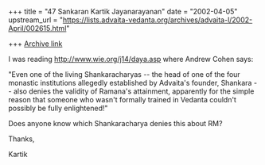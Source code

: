 +++
title = "47 Sankaran Kartik Jayanarayanan"
date = "2002-04-05"
upstream_url = "https://lists.advaita-vedanta.org/archives/advaita-l/2002-April/002615.html"

+++
[Archive link](https://lists.advaita-vedanta.org/archives/advaita-l/2002-April/002615.html)

I was reading http://www.wie.org/j14/daya.asp
where Andrew Cohen says:

"Even one of the living Shankaracharyas -- the head of one of the four
monastic institutions allegedly established by Advaita's founder,
Shankara -- also denies the validity of Ramana's attainment, apparently
for the simple reason that someone who wasn't formally trained in Vedanta
couldn't possibly be fully enlightened!"

Does anyone know which Shankaracharya denies this about RM?

Thanks,

Kartik

